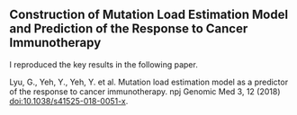 ## Construction of Mutation Load Estimation Model and Prediction of the Response to Cancer Immunotherapy
I reproduced the key results in the following paper. 

Lyu, G., Yeh, Y., Yeh, Y. et al. Mutation load estimation model as a predictor of the response to cancer immunotherapy. npj Genomic Med 3, 12 (2018) [doi:10.1038/s41525-018-0051-x](https://www.nature.com/articles/s41525-018-0051-x#citeas).

